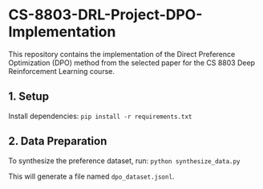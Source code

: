 # CS-8803-DRL-Project-DPO-Implementation
This repository contains the implementation of the Direct Preference Optimization (DPO) method from the selected paper for the CS 8803 Deep Reinforcement Learning course.

## 1. Setup

Install dependencies:
`pip install -r requirements.txt`

## 2. Data Preparation

To synthesize the preference dataset, run:
`python synthesize_data.py`

This will generate a file named `dpo_dataset.jsonl`.